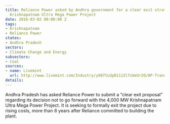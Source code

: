 ```yaml
---
title: Reliance Power asked by Andhra government for a clear exit strategy from the
  Krishnapatnam Ultra Mega Power Project
date: 2016-03-02 00:00:00 Z
tags:
- Krishnapatnam
- Reliance Power
states:
- Andhra Pradesh
sectors:
- Climate Change and Energy
subsectors:
- Coal
sources:
- name: Livemint
  url: http://www.livemint.com/Industry/y987tLUpD11iSl7sUeUr2O/AP-Transco-seeks-exit-proposal-from-Reliance-Power-on-Krishn.html
details: 
---
```


Andhra Pradesh has asked Reliance Power to submit a “clear exit proposal” regarding its decision not to go forward with the 4,000 MW Krishnapatnam Ultra Mega Power Project. It is seeking to formally exit the project due to rising costs, more than 8 years after Reliance committed to building the plant.
